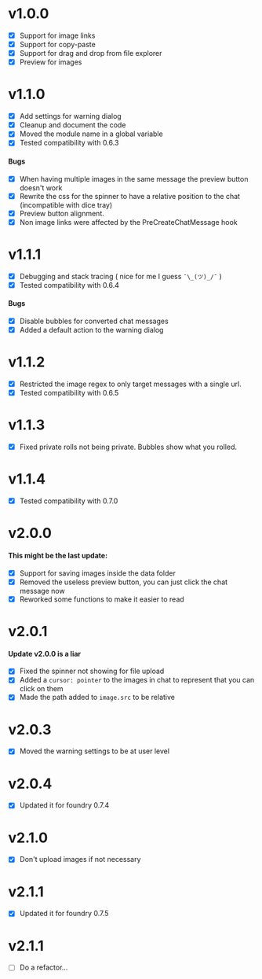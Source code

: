 # v1.0.0
- [x] Support for image links
- [x] Support for copy-paste
- [x] Support for drag and drop from file explorer
- [x] Preview for images

# v1.1.0
- [x] Add settings for warning dialog
- [x] Cleanup and document the code
- [x] Moved the module name in a global variable
- [x] Tested compatibility with 0.6.3

#### Bugs 
- [x] When having multiple images in the same message the preview button doesn't work
- [x] Rewrite the css for the spinner to have a relative position to the chat (incompatible with dice tray)
- [x] Preview button alignment.
- [x] Non image links were affected by the PreCreateChatMessage hook

# v1.1.1
- [x] Debugging and stack tracing ( nice for me I guess `¯\_(ツ)_/¯` )
- [x] Tested compatibility with 0.6.4

#### Bugs
- [X] Disable bubbles for converted chat messages
- [x] Added a default action to the warning dialog

# v1.1.2
- [x] Restricted the image regex to only target messages with a single url.
- [x] Tested compatibility with 0.6.5

# v1.1.3
- [x] Fixed private rolls not being private. Bubbles show what you rolled.

# v1.1.4
- [x] Tested compatibility with 0.7.0

# v2.0.0
#### This might be the last update:

- [x] Support for saving images inside the data folder
- [x] Removed the useless preview button, you can just click the chat message now
- [x] Reworked some functions to make it easier to read

# v2.0.1
#### Update v2.0.0 is a liar

- [x] Fixed the spinner not showing for file upload
- [x] Added a `cursor: pointer` to the images in chat to represent that you can click on them
- [x] Made the path added to `image.src` to be relative

# v2.0.3
- [x] Moved the warning settings to be at user level

# v2.0.4
- [x] Updated it for foundry 0.7.4

# v2.1.0
- [x] Don't upload images if not necessary

# v2.1.1
- [x] Updated it for foundry 0.7.5


# v2.1.1
- [ ] Do a refactor...